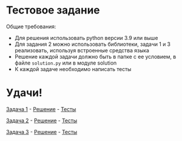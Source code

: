 # Тестовое задание  
Общие требования:
- Для решения использовать python версии 3.9 или выше
- Для задания 2 можно использовать библиотеки, задачи 1 и 3 реализовать, используя встроенные средства языка
- Решение каждой задачи должно быть в папке с ее условием, в файле `solution.py` или в модуле solution 
- К каждой задаче необходимо написать тесты  
# Удачи!

[Задача 1](task1/task1.md) - [Решение](task1/solution.py) - [Тесты](task1/test_strict.py)

[Задача 2](task2/task2.md) - [Решение](task2/solution.py) - [Тесты](task2/test_parse_animals.py)  

[Задача 3](task3/task3.md) - [Решение](task2/solution.py) - [Тесты](task3/test_appearance.py)  
